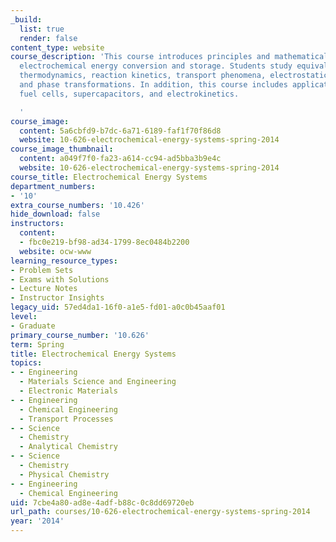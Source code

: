 ```yaml
---
_build:
  list: true
  render: false
content_type: website
course_description: 'This course introduces principles and mathematical models of
  electrochemical energy conversion and storage. Students study equivalent circuits,
  thermodynamics, reaction kinetics, transport phenomena, electrostatics, porous media,
  and phase transformations. In addition, this course includes applications to batteries,
  fuel cells, supercapacitors, and electrokinetics.

  '
course_image:
  content: 5a6cbfd9-b7dc-6a71-6189-faf1f70f86d8
  website: 10-626-electrochemical-energy-systems-spring-2014
course_image_thumbnail:
  content: a049f7f0-fa23-a614-cc94-ad5bba3b9e4c
  website: 10-626-electrochemical-energy-systems-spring-2014
course_title: Electrochemical Energy Systems
department_numbers:
- '10'
extra_course_numbers: '10.426'
hide_download: false
instructors:
  content:
  - fbc0e219-bf98-ad34-1799-8ec0484b2200
  website: ocw-www
learning_resource_types:
- Problem Sets
- Exams with Solutions
- Lecture Notes
- Instructor Insights
legacy_uid: 57ed4da1-16f0-a1e5-fd01-a0c0b45aaf01
level:
- Graduate
primary_course_number: '10.626'
term: Spring
title: Electrochemical Energy Systems
topics:
- - Engineering
  - Materials Science and Engineering
  - Electronic Materials
- - Engineering
  - Chemical Engineering
  - Transport Processes
- - Science
  - Chemistry
  - Analytical Chemistry
- - Science
  - Chemistry
  - Physical Chemistry
- - Engineering
  - Chemical Engineering
uid: 7cbe4a80-ad8e-4adf-b88c-0c8dd69720eb
url_path: courses/10-626-electrochemical-energy-systems-spring-2014
year: '2014'
---
```

